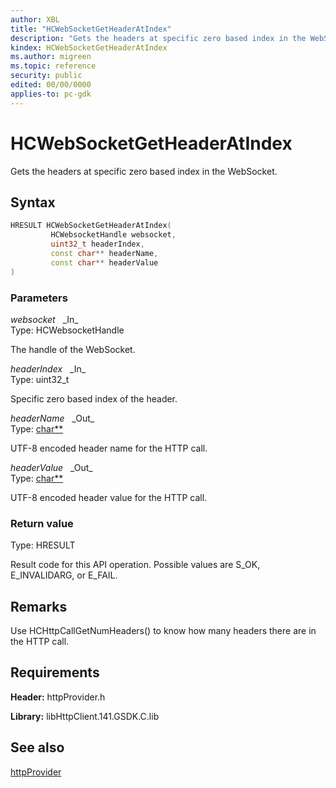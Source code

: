 ```yaml
---
author: XBL
title: "HCWebSocketGetHeaderAtIndex"
description: "Gets the headers at specific zero based index in the WebSocket."
kindex: HCWebSocketGetHeaderAtIndex
ms.author: migreen
ms.topic: reference
security: public
edited: 00/00/0000
applies-to: pc-gdk
---
```


# HCWebSocketGetHeaderAtIndex  

Gets the headers at specific zero based index in the WebSocket.  

## Syntax  
  
```cpp
HRESULT HCWebSocketGetHeaderAtIndex(  
         HCWebsocketHandle websocket,  
         uint32_t headerIndex,  
         const char** headerName,  
         const char** headerValue  
)  
```  
  
### Parameters  
  
*websocket* &nbsp;&nbsp;\_In\_  
Type: HCWebsocketHandle  
  
The handle of the WebSocket.  
  
*headerIndex* &nbsp;&nbsp;\_In\_  
Type: uint32_t  
  
Specific zero based index of the header.  
  
*headerName* &nbsp;&nbsp;\_Out\_  
Type: [char**](../../trace/structs/char.md)  
  
UTF-8 encoded header name for the HTTP call.  
  
*headerValue* &nbsp;&nbsp;\_Out\_  
Type: [char**](../../trace/structs/char.md)  
  
UTF-8 encoded header value for the HTTP call.  
  
  
### Return value  
Type: HRESULT
  
Result code for this API operation. Possible values are S_OK, E_INVALIDARG, or E_FAIL.
  
## Remarks  
  
Use HCHttpCallGetNumHeaders() to know how many headers there are in the HTTP call.
  
## Requirements  
  
**Header:** httpProvider.h
  
**Library:** libHttpClient.141.GSDK.C.lib
  
## See also  
[httpProvider](../httpprovider_members.md)  
  
  
